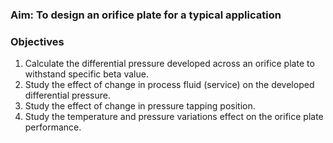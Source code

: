 ### Aim: To design an orifice plate for a typical application

### Objectives
1. Calculate the differential pressure developed across an orifice plate to withstand specific beta value.
2. Study the effect of change in process fluid (service) on the developed differential pressure.
3. Study the effect of change in pressure tapping position.
4. Study the temperature and pressure variations effect on the orifice plate performance.
